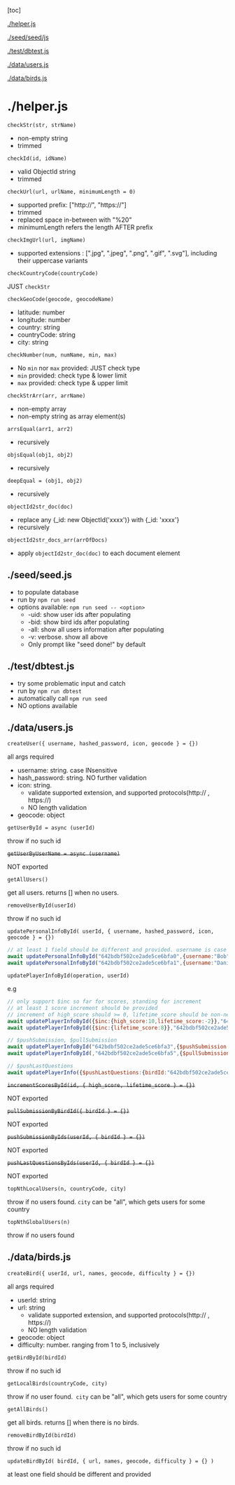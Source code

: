 [toc]

[./helper.js](#./helper.js)

[./seed/seed/js](##./seed/seed.js)

[./test/dbtest.js](##./test/dbtest.js)

[./data/users.js](##./data/users.js)

[./data/birds.js](##./data/birds.js)

# ./helper.js

`checkStr(str, strName)`

- non-empty string
- trimmed

`checkId(id, idName)`

- valid ObjectId string
- trimmed

`checkUrl(url, urlName, minimumLength = 0)`

- supported prefix: ["http://", "https://"]
- trimmed
- replaced space in-between with "%20"
- minimumLength refers the length AFTER prefix

`checkImgUrl(url, imgName)`

- supported extensions : [".jpg", ".jpeg", ".png", ".gif", ".svg"], including their uppercase variants

`checkCountryCode(countryCode)`

JUST `checkStr`

`checkGeoCode(geocode, geocodeName)`

- latitude: number
- longitude: number
- country: string
- countryCode: string
- city: string

`checkNumber(num, numName, min, max)`

- No `min` nor `max` provided: JUST check type
- `min` provided: check type & lower limit
- `max` provided: check type & upper limit

`checkStrArr(arr, arrName)`

- non-empty array
- non-empty string as array element(s)

`arrsEqual(arr1, arr2)`

- recursively

`objsEqual(obj1, obj2)`

- recursively

`deepEqual = (obj1, obj2)`

- recursively

`objectId2str_doc(doc)`

- replace any {\_id: new ObjectId('xxxx')} with  {\_id: 'xxxx'}
- recursively

`objectId2str_docs_arr(arrOfDocs)`

- apply `objectId2str_doc(doc)` to each document element

## ./seed/seed.js

- to populate database
- run by `npm run seed`
- options available: `npm run seed -- <option>`
  - -uid: show user ids after populating
  - -bid: show bird ids after populating
  - -all: show all users information after populating
  - -v: verbose. show all above
  - Only prompt like "seed done!" by default

## ./test/dbtest.js

- try some problematic input and catch
- run by `npm run dbtest`
- automatically call `npm run seed`
- NO options available

## ./data/users.js

`createUser({ username, hashed_password, icon, geocode } = {})`

all args required

- username: string. case INsensitive
- hash_password: string. NO further validation
- icon: string.
  - validate supported extension, and supported protocols(http:// , https://)
  - NO length validation
- geocode: object

`getUserById = async (userId)`

throw if no such id

~~`getUserByUserName = async (username)`~~

NOT exported

`getAllUsers()`

get all users. returns [] when no users.

`removeUserById(userId)`

throw if no such id

`updatePersonalInfoById( userId, { username, hashed_password, icon, geocode } = {})`

````js
// at least 1 field should be different and provided. username is case INsensitive
await updatePersonalInfoById("642bdbf502ce2ade5ce6bfa0",{username:"Bob"});
await updatePersonalInfoById("642bdbf502ce2ade5ce6bfa1",{username:"Daniel",hashed_password:"e0f4f767ac88a9303e7317843ac20be980665a36f52397e5b26d4cc2bf54011d",icon:"https://developer.mozilla.org/static/media/chrome.4c57086589fd964c05f5.svg",geocode:{}})
````

`updatePlayerInfoById(operation, userId)`

e.g

```js
// only support $inc so far for scores, standing for increment
// at least 1 score increment should be provided
// increment of high_score should >= 0, lifetime_score should be non-negative after increment
await updatePlayerInfoById({$inc:{high_score:10,lifetime_score:-2}},"642bdbf502ce2ade5ce6bfa0");
await updatePlayerInfoById({$inc:{lifetime_score:8}},"642bdbf502ce2ade5ce6bfa1");

// $pushSubmission, $pullSubmission
await updatePlayerInfoById("642bdbf502ce2ade5ce6bfa3",{$pushSubmission:{birdId:"642bdbf502ce2ade5ce6bfa2"}});
await updatePlayerInfoById(,"642bdbf502ce2ade5ce6bfa5",{$pullSubmission:{birdId:"642bdbf502ce2ade5ce6bfa4"}});

// $pushLastQuestions
await updatePlayerInfo({$pushLastQuestions:{birdId:"642bdbf502ce2ade5ce6bfa6"}},"642bdbf502ce2ade5ce6bfa7");
```

~~`incrementScoresById(id, { high_score, lifetime_score } = {})`~~

NOT exported

~~`pullSubmissionByBirdId({ birdId } = {})`~~

NOT exported

~~`pushSubmissionByIds(userId, { birdId } = {})`~~

NOT exported

~~`pushLastQuestionsByIds(userId, { birdId } = {})`~~

NOT exported

`topNthLocalUsers(n, countryCode, city)`

throw if no users found. `city` can be "all", which gets users for some country

`topNthGlobalUsers(n)`

throw if no users found

## ./data/birds.js

`createBird({ userId, url, names, geocode, difficulty } = {}) `

all args required

- userId: string
- url: string
  - validate supported extension, and supported protocols(http:// , https://)
  - NO length validation
- geocode: object
- difficulty: number. ranging from 1 to 5, inclusively

`getBirdById(birdId)`

throw if no such id

`getLocalBirds(countryCode, city)`

throw if no user found.` city` can be "all", which gets users for some country

`getAllBirds()`

get all birds. returns [] when there is no birds.

`removeBirdById(birdId)`

throw if no such id

`updateBirdById( birdId, { url, names, geocode, difficulty } = {} ) `

at least one field should be different and provided
